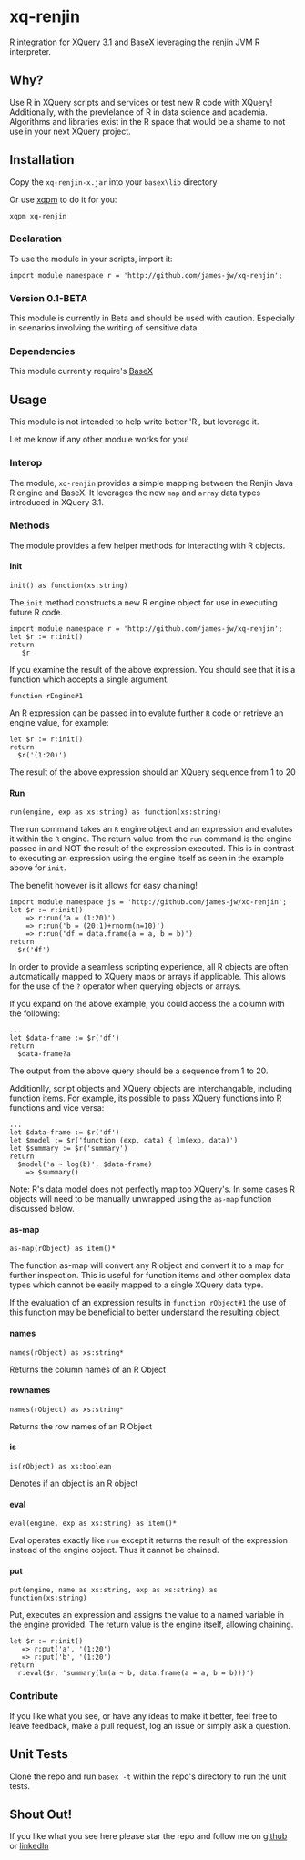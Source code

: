 # xq-renjin

R integration for XQuery 3.1 and BaseX leveraging the [renjin][3] JVM R interpreter.

## Why?

Use R in XQuery scripts and services or test new R code with XQuery! Additionally, with the 
prevlelance of R in data science and academia. Algorithms and libraries exist in the R space that would be a
shame to not use in your next XQuery project.

## Installation
Copy the ``xq-renjin-x.jar`` into your ``basex\lib`` directory 

Or use [xqpm][3] to do it for you:
```
xqpm xq-renjin
```

### Declaration
To use the module in your scripts, import it:

```xquery
import module namespace r = 'http://github.com/james-jw/xq-renjin';
```

### Version 0.1-BETA
This module is currently in Beta and should be used with caution. Especially in scenarios involving the
writing of sensitive data. 

### Dependencies
This module currently require's [BaseX][0]

## Usage 
This module is not intended to help write better 'R', but leverage it.

Let me know if any other module works for you!

### Interop

The module, `xq-renjin` provides a simple mapping between the Renjin Java R engine and BaseX. 
It leverages the new `map` and `array` data types introduced in XQuery 3.1.

### Methods
The module provides a few helper methods for interacting with R objects. 

#### Init

```xquery
init() as function(xs:string)
```

The `init` method constructs a new R engine object for use in executing future R code.

```xquery
import module namespace r = 'http://github.com/james-jw/xq-renjin';
let $r := r:init()
return
   $r
```

If you examine the result of the above expression. You should see that it is a function which accepts a single argument.
```xquery
function rEngine#1
```

An R expression can be passed in to evalute further `R` code or retrieve an engine value, for example:

```xquery
let $r := r:init()
return
  $r('(1:20)')
```

The result of the above expression should an XQuery sequence from 1 to 20

#### Run
```xquery
run(engine, exp as xs:string) as function(xs:string)
```

The run command takes an `R` engine object and an expression and evalutes it within the `R` engine. The return value from the `run` command is the engine passed in and NOT the result of the expression executed. This is in contrast to executing an expression using the engine itself as seen in the example above for `init`. 

The benefit however is it allows for easy chaining!

```xquery
import module namespace js = 'http://github.com/james-jw/xq-renjin';
let $r := r:init()
    => r:run('a = (1:20)')
    => r:run('b = (20:1)+rnorm(n=10)')
    => r:run('df = data.frame(a = a, b = b)')
return
  $r('df')
```

In order to provide a seamless scripting experience, all R objects are often automatically
mapped to XQuery maps or arrays if applicable. This allows for the use of the `?` operator when querying objects or arrays. 

If you expand on the above example, you could access the `a` column with the following:

```xquery
...
let $data-frame := $r('df')
return
  $data-frame?a
```

The output from the above query should be a sequence from 1 to 20. 

Additionlly, script objects and XQuery objects are interchangable, including
function items. For example, its possible to pass XQuery functions into R functions and vice versa:

```xquery
...
let $data-frame := $r('df')
let $model := $r('function (exp, data) { lm(exp, data)')
let $summary := $r('summary')
return
  $model('a ~ log(b)', $data-frame)
    => $summary() 
```

Note: R's data model does not perfectly map too XQuery's. In some cases R objects will need to be manually unwrapped using the `as-map` function discussed below. 

#### as-map
```xquery
as-map(rObject) as item()*
```

The function as-map will convert any R object and convert it to a map for further inspection. This is useful for function items
and other complex data types which cannot be easily mapped to a single XQuery data type.

If the evaluation of an expression results in `function rObject#1` the use of this function may be beneficial to better understand the resulting object.

#### names
```xquery
names(rObject) as xs:string*
```
Returns the column names of an R Object

#### rownames
```xquery
names(rObject) as xs:string*
```
Returns the row names of an R Object

#### is
```xquery
is(rObject) as xs:boolean
```
Denotes if an object is an R object

#### eval
```xquery
eval(engine, exp as xs:string) as item()*
```

Eval operates exactly like `run` except it returns the result of the expression instead of the engine object. Thus it cannot be chained.

#### put
```xquery
put(engine, name as xs:string, exp as xs:string) as function(xs:string)
```

Put, executes an expression and assigns the value to a named variable in the engine provided. The return value is the engine itself, allowing chaining.

```xquery
let $r := r:init()
   => r:put('a', '(1:20')
   => r:put('b', '(1:20')
return
  r:eval($r, 'summary(lm(a ~ b, data.frame(a = a, b = b)))')
```

### Contribute
If you like what you see, or have any ideas to make it better, feel free to leave feedback, make a pull request, log an issue or simply ask a question.

## Unit Tests
Clone the repo and run ``basex -t`` within the repo's directory to run the unit tests.

## Shout Out!
If you like what you see here please star the repo and follow me on [github][1] or [linkedIn][2]

[0]: http://www.basex.org
[1]: https://github.com/james-jw/xqpm
[2]: https://www.linkedin.com/pub/james-wright/61/25a/101
[3]: http://www.renjin.org/
